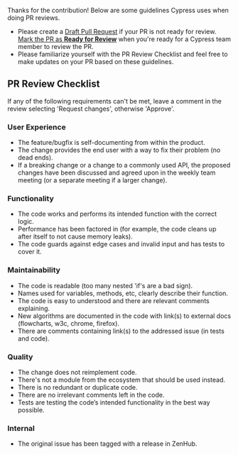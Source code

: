 <!--
  this comment will be posted automatically by Cypress bot whenever someone opens a pull request,
  and it helps the reviewer from Cypress team to ensure the change is solid.
-->
Thanks for the contribution! Below are some guidelines Cypress uses when doing PR reviews.

- Please create a [Draft Pull Request](https://help.github.com/en/github/collaborating-with-issues-and-pull-requests/about-pull-requests#draft-pull-requests) if your PR is not ready for review. [Mark the PR as **Ready for Review**](https://help.github.com/en/github/collaborating-with-issues-and-pull-requests/changing-the-stage-of-a-pull-request#marking-a-pull-request-as-ready-for-review) when you're ready for a Cypress team member to review the PR.
- Please familiarize yourself with the PR Review Checklist and feel free to make updates on your PR based on these guidelines.

## PR Review Checklist

If any of the following requirements can't be met, leave a comment in the review selecting 'Request changes', otherwise 'Approve'.

### User Experience

- The feature/bugfix is self-documenting from within the product.
- The change provides the end user with a way to fix their problem (no dead ends).
- If a breaking change or a change to a commonly used API, the proposed changes have been discussed and agreed upon in the weekly team meeting (or a separate meeting if a larger change).

### Functionality

- The code works and performs its intended function with the correct logic.
- Performance has been factored in (for example, the code cleans up after itself to not cause memory leaks).
- The code guards against edge cases and invalid input and has tests to cover it.

### Maintainability

- The code is readable (too many nested 'if's are a bad sign).
- Names used for variables, methods, etc, clearly describe their function.
- The code is easy to understood and there are relevant comments explaining.
- New algorithms are documented in the code with link(s) to external docs (flowcharts, w3c, chrome, firefox).
- There are comments containing link(s) to the addressed issue (in tests and code).

### Quality

- The change does not reimplement code.
- There's not a module from the ecosystem that should be used instead.
- There is no redundant or duplicate code.
- There are no irrelevant comments left in the code.
- Tests are testing the code’s intended functionality in the best way possible.

### Internal

- The original issue has been tagged with a release in ZenHub.
